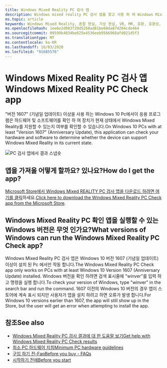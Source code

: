 ```yaml
---
title: Windows Mixed Reality PC 검사 앱
description: Windows mixed reality PC 검사 앱을 찾고 사용 하 여 Windows Mixed Reality 헤드셋을 구입 하기 전에 PC의 호환성을 테스트 하는 방법입니다.
ms.topic: article
keywords: Windows Mixed Reality, 혼합 현실, 가상 현실, VR, MR, 호환, 호환성, PC, 시스템 요구 사항
ms.openlocfilehash: 1ee6e2d983f29d5260ad81be68da874204cde464
ms.sourcegitcommit: 09599b4034be825e4536eeb9566968afd021d5f3
ms.translationtype: MT
ms.contentlocale: ko-KR
ms.lasthandoff: 10/03/2020
ms.locfileid: "91685576"
---
```

# <a name="windows-mixed-reality-pc-check-app"></a><span data-ttu-id="127a3-104">Windows Mixed Reality PC 검사 앱</span><span class="sxs-lookup"><span data-stu-id="127a3-104">Windows Mixed Reality PC Check app</span></span>

<span data-ttu-id="127a3-105">"버전 1607" (기념일 업데이트) 이상을 사용 하는 Windows 10 Pc에서이 응용 프로그램은 하드웨어 및 소프트웨어를 확인 하 여 장치가 현재 상태에서 Windows Mixed Reality를 지원할 수 있는지 여부를 확인할 수 있습니다.</span><span class="sxs-lookup"><span data-stu-id="127a3-105">On Windows 10 PCs with at least "Version 1607" (Anniversary Update), this application can check your hardware and software to determine whether the device can support Windows Mixed Reality in its current state.</span></span> 

![PC 검사 앱에서 결과 스냅숏](images/450px-snapshot-of-results-from-pc-check-app.png)

## <a name="how-do-i-get-the-app"></a><span data-ttu-id="127a3-107">앱을 가져올 어떻게 할까요? 있나요?</span><span class="sxs-lookup"><span data-stu-id="127a3-107">How do I get the app?</span></span>

<span data-ttu-id="127a3-108">[Microsoft Store에서 Windows Mixed REALITY PC 검사 앱을 다운로드 하려면 여기를 클릭](https://www.microsoft.com/en-us/store/p/windows-mixed-reality-pc-check/9nzvl19n7cnc)하세요.</span><span class="sxs-lookup"><span data-stu-id="127a3-108">[Click here to download the Windows Mixed Reality PC Check app from the Microsoft Store](https://www.microsoft.com/en-us/store/p/windows-mixed-reality-pc-check/9nzvl19n7cnc).</span></span>

## <a name="what-versions-of-windows-can-run-the-windows-mixed-reality-pc-check-app"></a><span data-ttu-id="127a3-109">Windows Mixed Reality PC 확인 앱을 실행할 수 있는 Windows 버전은 무엇 인가요?</span><span class="sxs-lookup"><span data-stu-id="127a3-109">What versions of Windows can run the Windows Mixed Reality PC Check app?</span></span>

<span data-ttu-id="127a3-110">Windows Mixed Reality PC 검사 앱은 Windows 10 버전 1607 (기념일 업데이트) 이상이 설치 된 Pc 에서만 작동 합니다.</span><span class="sxs-lookup"><span data-stu-id="127a3-110">The Windows Mixed Reality PC Check app only works on PCs with at least Windows 10 Version 1607 (Anniversary Update) installed.</span></span> <span data-ttu-id="127a3-111">Windows 버전을 확인 하려면 검색 표시줄에 "winver"를 입력 하 고 명령을 실행 합니다.</span><span class="sxs-lookup"><span data-stu-id="127a3-111">To check your version of Windows, type "winver" in the search bar and run the command.</span></span> <span data-ttu-id="127a3-112">1607 이전의 Windows 10 버전의 경우 앱이 스토어에 계속 표시 되지만 사용자가 앱을 설치 하려고 하면 오류가 발생 합니다.</span><span class="sxs-lookup"><span data-stu-id="127a3-112">For Windows 10 versions earlier than 1607, the app will still show up in the Store, but the user will get an error when attempting to install the app.</span></span>

## <a name="see-also"></a><span data-ttu-id="127a3-113">참조</span><span class="sxs-lookup"><span data-stu-id="127a3-113">See also</span></span>
* [<span data-ttu-id="127a3-114">Windows Mixed Reality PC 검사 결과에 대 한 도움말 보기</span><span class="sxs-lookup"><span data-stu-id="127a3-114">Get help with Windows Mixed Reality PC Check results</span></span>](https://support.microsoft.com/en-us/help/4045777/windows-10-get-help-with-pc-compatibility-in-windows-mixed-reality)
* [<span data-ttu-id="127a3-115">최소 PC 하드웨어 지침</span><span class="sxs-lookup"><span data-stu-id="127a3-115">Minimum PC hardware guidelines</span></span>](windows-mixed-reality-minimum-pc-hardware-compatibility-guidelines.md)
* [<span data-ttu-id="127a3-116">구입 하기 전-Faq</span><span class="sxs-lookup"><span data-stu-id="127a3-116">Before you buy - FAQs</span></span>](before-you-buy-faqs.md)
* [<span data-ttu-id="127a3-117">시작하기 전에</span><span class="sxs-lookup"><span data-stu-id="127a3-117">Before you start</span></span>](before-you-start.md)

